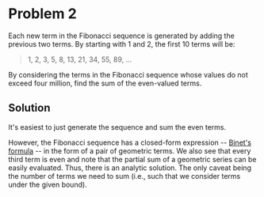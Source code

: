 # Problem 2

Each new term in the Fibonacci sequence is generated by adding the
previous two terms. By starting with 1 and 2, the first 10 terms will
be:

> 1, 2, 3, 5, 8, 13, 21, 34, 55, 89, ...

By considering the terms in the Fibonacci sequence whose values do not
exceed four million, find the sum of the even-valued terms.

## Solution

It's easiest to just generate the sequence and sum the even terms.

However, the Fibonacci sequence has a closed-form expression -- [Binet's
formula](http://en.wikipedia.org/wiki/Binet's_formula) -- in the form of
a pair of geometric terms. We also see that every third term is even and
note that the partial sum of a geometric series can be easily evaluated.
Thus, there is an analytic solution. The only caveat being the number of
terms we need to sum (i.e., such that we consider terms under the given
bound).
